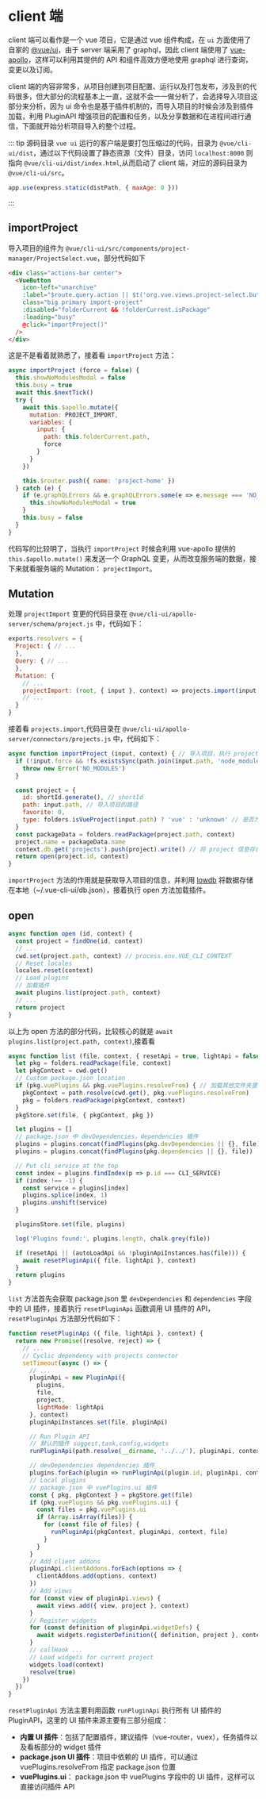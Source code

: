 # client 端

client 端可以看作是一个 vue 项目，它是通过 vue 组件构成，在 `ui` 方面使用了自家的 [@vue/ui](https://www.npmjs.com/package/@vue/ui)，由于 server 端采用了 graphql，因此 client 端使用了
[vue-apollo](https://github.com/Akryum/vue-apollo)，这样可以利用其提供的 API 和组件高效方便地使用 graphql 进行查询，变更以及订阅。

client 端的内容非常多，从项目创建到项目配置、运行以及打包发布，涉及到的代码很多，但大部分的流程基本上一直，这就不会一一做分析了，会选择导入项目这部分来分析，因为 ui 命令也是基于插件机制的，而导入项目的时候会涉及到插件加载，利用 PluginAPI 增强项目的配置和任务，以及分享数据和在进程间进行通信，下面就开始分析项目导入的整个过程。

::: tip 源码目录
`vue ui` 运行的客户端是要打包压缩过的代码，目录为 `@vue/cli-ui/dist`，通过以下代码设置了静态资源（文件）目录，访问 `localhost:8000` 则指向
`@vue/cli-ui/dist/index.html`,从而启动了 client 端，对应的源码目录为 `@vue/cli-ui/src`。
``` js
app.use(express.static(distPath, { maxAge: 0 }))
```
:::

## importProject

导入项目的组件为 `@vue/cli-ui/src/components/project-manager/ProjectSelect.vue`，部分代码如下

``` html
<div class="actions-bar center">
  <VueButton
    icon-left="unarchive"
    :label="$route.query.action || $t('org.vue.views.project-select.buttons.import')"
    class="big primary import-project"
    :disabled="folderCurrent && !folderCurrent.isPackage"
    :loading="busy"
    @click="importProject()"
  />
</div>
```
这是不是看着就熟悉了，接着看 `importProject` 方法：

``` js
async importProject (force = false) {
  this.showNoModulesModal = false
  this.busy = true
  await this.$nextTick()
  try {
    await this.$apollo.mutate({
      mutation: PROJECT_IMPORT,
      variables: {
        input: {
          path: this.folderCurrent.path,
          force
        }
      }
    })

    this.$router.push({ name: 'project-home' })
  } catch (e) {
    if (e.graphQLErrors && e.graphQLErrors.some(e => e.message === 'NO_MODULES')) {
      this.showNoModulesModal = true
    }
    this.busy = false
  }
}
```
代码写的比较明了，当执行 `importProject` 时候会利用 vue-apollo 提供的 `this.$apollo.mutate()` 来发送一个 GraphQL 变更，从而改变服务端的数据，接下来就看服务端的 Mutation： `projectImport`。

## Mutation

处理 `projectImport` 变更的代码目录在 `@vue/cli-ui/apollo-server/schema/project.js` 中，代码如下：

``` js
exports.resolvers = {
  Project: { // ... 
  },
  Query: { // ... 
  },
  Mutation: {
    // ...
    projectImport: (root, { input }, context) => projects.import(input, context),
    // ...
  }
}
```
接着看 `projects.import`,代码目录在 `@vue/cli-ui/apollo-server/connectors/projects.js` 中，代码如下：

``` js
async function importProject (input, context) { // 导入项目，执行 projectImport mutate
  if (!input.force && !fs.existsSync(path.join(input.path, 'node_modules'))) { // 强制导入没有 node_modules 的情形
    throw new Error('NO_MODULES')
  }

  const project = {
    id: shortId.generate(), // shortId
    path: input.path, // 导入项目的路径
    favorite: 0,
    type: folders.isVueProject(input.path) ? 'vue' : 'unknown' // 是否为 vue 项目
  }
  const packageData = folders.readPackage(project.path, context)
  project.name = packageData.name
  context.db.get('projects').push(project).write() // 将 project 信息存在本地的 db 中 （ lowdb 实现 ）
  return open(project.id, context)
}
```
`importProject` 方法的作用就是获取导入项目的信息，并利用 [lowdb](https://github.com/typicode/lowdb) 将数据存储在本地（~/.vue-cli-ui/db.json），接着执行 open 方法加载插件。

## open

``` js
async function open (id, context) {
  const project = findOne(id, context)
  // ...
  cwd.set(project.path, context) // process.env.VUE_CLI_CONTEXT
  // Reset locales
  locales.reset(context)
  // Load plugins
  // 加载插件
  await plugins.list(project.path, context)
  // ...
  return project
}
```
以上为 open 方法的部分代码，比较核心的就是  `await plugins.list(project.path, context)`,接着看

``` js
async function list (file, context, { resetApi = true, lightApi = false, autoLoadApi = true } = {}) {
  let pkg = folders.readPackage(file, context)
  let pkgContext = cwd.get()
  // Custom package.json location
  if (pkg.vuePlugins && pkg.vuePlugins.resolveFrom) { // 加载其他文件夹里的 package.json
    pkgContext = path.resolve(cwd.get(), pkg.vuePlugins.resolveFrom)
    pkg = folders.readPackage(pkgContext, context)
  }
  pkgStore.set(file, { pkgContext, pkg })

  let plugins = []
  // package.json 中 devDependencies，dependencies 插件
  plugins = plugins.concat(findPlugins(pkg.devDependencies || {}, file))
  plugins = plugins.concat(findPlugins(pkg.dependencies || {}, file))

  // Put cli service at the top
  const index = plugins.findIndex(p => p.id === CLI_SERVICE)
  if (index !== -1) {
    const service = plugins[index]
    plugins.splice(index, 1)
    plugins.unshift(service)
  }

  pluginsStore.set(file, plugins)

  log('Plugins found:', plugins.length, chalk.grey(file))

  if (resetApi || (autoLoadApi && !pluginApiInstances.has(file))) {
    await resetPluginApi({ file, lightApi }, context)
  }
  return plugins
}

```
`list` 方法首先会获取 package.json 里 `devDependencies` 和 `dependencies` 字段中的 UI 插件，接着执行 `resetPluginApi` 函数调用 UI 插件的 API，`resetPluginApi` 方法部分代码如下：

``` js
function resetPluginApi ({ file, lightApi }, context) {
  return new Promise((resolve, reject) => {
    // ...
    // Cyclic dependency with projects connector
    setTimeout(async () => {
      // ...
      pluginApi = new PluginApi({
        plugins,
        file,
        project,
        lightMode: lightApi
      }, context)
      pluginApiInstances.set(file, pluginApi)

      // Run Plugin API
      // 默认的插件 suggest,task,config,widgets
      runPluginApi(path.resolve(__dirname, '../../'), pluginApi, context, 'ui-defaults')

      // devDependencies dependencies 插件
      plugins.forEach(plugin => runPluginApi(plugin.id, pluginApi, context))
      // Local plugins
      // package.json 中 vuePlugins.ui 插件
      const { pkg, pkgContext } = pkgStore.get(file)
      if (pkg.vuePlugins && pkg.vuePlugins.ui) {
        const files = pkg.vuePlugins.ui
        if (Array.isArray(files)) {
          for (const file of files) {
            runPluginApi(pkgContext, pluginApi, context, file)
          }
        }
      }
      // Add client addons
      pluginApi.clientAddons.forEach(options => {
        clientAddons.add(options, context)
      })
      // Add views
      for (const view of pluginApi.views) {
        await views.add({ view, project }, context)
      }
      // Register widgets
      for (const definition of pluginApi.widgetDefs) {
        await widgets.registerDefinition({ definition, project }, context)
      }
      // callHook ...
      // Load widgets for current project
      widgets.load(context)
      resolve(true)
    })
  })
}
```

`resetPluginApi` 方法主要利用函数 `runPluginApi` 执行所有 UI 插件的 PluginAPI，这里的 UI 插件来源主要有三部分组成：

* **内置 UI 插件**：包括了配置插件，建议插件（vue-router，vuex），任务插件以及看板部分的 widget 插件
* **package.json UI 插件**：项目中依赖的 UI 插件，可以通过 vuePlugins.resolveFrom 指定 package.json 位置
* **vuePlugins.ui**： package.json 中 vuePlugins 字段中的 UI 插件，这样可以直接访问插件 API